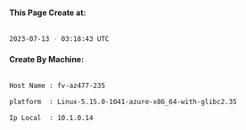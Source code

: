 
   
#### This Page Create at:

```bash

2023-07-13 - 03:18:43 UTC

```

#### Create By Machine:

```bash

Host Name : fv-az477-235

platform  : Linux-5.15.0-1041-azure-x86_64-with-glibc2.35

Ip Local  : 10.1.0.14

```

